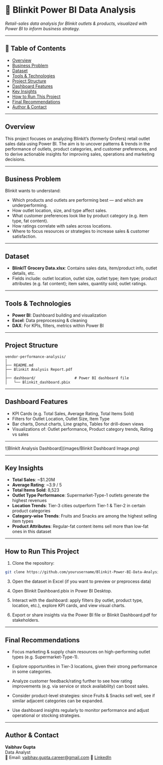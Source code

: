 # 🛒 Blinkit Power BI Data Analysis

*Retail-sales data analysis for Blinkit outlets & products, visualized with Power BI to inform business strategy.*

---

## 📌 Table of Contents
- <a href="#overview">Overview</a>
- <a href="#business-problem">Business Problem</a>
- <a href="#dataset">Dataset</a>
- <a href="#tools--technologies">Tools & Technologies</a>
- <a href="#project-structure">Project Structure</a>
- <a href="#dashboard">Dashboard Features</a>
- <a href="#research-questions--key-findings">Key Insights</a>
- <a href="#how-to-run-this-project">How to Run This Project</a>
- <a href="#final-recommendations">Final Recommendations</a>
- <a href="#author--contact">Author & Contact</a>

---
<h2><a class="anchor" id="overview"></a>Overview</h2>

This project focuses on analyzing Blinkit’s (formerly Grofers) retail outlet sales data using Power BI. The aim is to uncover patterns & trends in the performance of outlets, product categories, and customer preferences, and to derive actionable insights for improving sales, operations and marketing decisions.

---
<h2><a class="anchor" id="business-problem"></a>Business Problem</h2>

Blinkit wants to understand:  
- Which products and outlets are performing best — and which are underperforming.  
- How outlet location, size, and type affect sales.  
- What customer preferences look like by product category (e.g. item type, fat content).  
- How ratings correlate with sales across locations.  
- Where to focus resources or strategies to increase sales & customer satisfaction.

---
<h2><a class="anchor" id="dataset"></a>Dataset</h2>

- **BlinkIT Grocery Data.xlsx**: Contains sales data, item/product info, outlet details, etc.  
- Fields include: outlet location, outlet size, outlet type; item type; product attributes (e.g. fat content); item sales, quantity sold; outlet ratings.

---

<h2><a class="anchor" id="tools--technologies"></a>Tools & Technologies</h2>

- **Power BI**: Dashboard building and visualization  
- **Excel**: Data preprocessing & cleaning  
- **DAX**: For KPIs, filters, metrics within Power BI  

---
<h2><a class="anchor" id="project-structure"></a>Project Structure</h2>

```
vendor-performance-analysis/
│
├── README.md
├── Blinkit Analysis Report.pdf
│
├── dashboard/                  # Power BI dashboard file
│   └── Blinkit_dashboard.pbix
```

---
<h2><a class="anchor" id="dashboard"></a>Dashboard Features</h2>

- KPI Cards (e.g. Total Sales, Average Rating, Total Items Sold)  
- Filters for Outlet Location, Outlet Size, Item Type  
- Bar charts, Donut charts, Line graphs, Tables for drill-down views  
- Visualizations of: Outlet performance, Product category trends, Rating vs sales  

---

![BlinkIt Analysis Dashboard](images/Blinkit Dashboard Image.png)

---
<h2><a class="anchor" id="research-questions--key-findings"></a>Key Insights</h2>

- **Total Sales**: ~$1.20M  
- **Average Rating**: ~3.9 / 5  
- **Total Items Sold**: 8,523  
- **Outlet Type Performance**: Supermarket-Type-1 outlets generate the highest revenues  
- **Location Trends**: Tier-3 cities outperform Tier-1 & Tier-2 in certain product categories  
- **Category-wise Trends**: Fruits and Snacks are among the highest selling item types  
- **Product Attributes**: Regular-fat content items sell more than low-fat ones in this dataset  

---

<h2><a class="anchor" id="how-to-run-this-project"></a>How to Run This Project</h2>

1. Clone the repository:
```bash
git clone https://github.com/yourusername/Blinkit-Power-BI-Data-Analysis.git
```
3. Open the dataset in Excel (if you want to preview or preprocess data)

4. Open Blinkit Dashboard.pbix in Power BI Desktop.
5. Interact with the dashboard: apply filters (by outlet, product type, location, etc.), explore KPI cards, and view visual charts.
6. Export or share insights via the Power BI file or Blinkit Dashboard.pdf for stakeholders.

---
<h2><a class="anchor" id="final-recommendations"></a>Final Recommendations</h2>

- Focus marketing & supply chain resources on high-performing outlet types (e.g. Supermarket-Type-1).

- Explore opportunities in Tier-3 locations, given their strong performance in some categories.

- Analyze customer feedback/rating further to see how rating improvements (e.g. via service or stock availability) can boost sales.

- Consider product-level strategies: since Fruits & Snacks sell well, see if similar adjacent categories can be expanded.

- Use dashboard insights regularly to monitor performance and adjust operational or stocking strategies.

---
<h2><a class="anchor" id="author--contact"></a>Author & Contact</h2>

**Vaibhav Gupta**  
Data Analyst  
📧 Email: vaibhav.gupta.career@gmail.com
🔗 [LinkedIn](https://www.linkedin.com/in/guptavaibhav01/)
